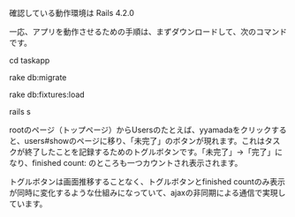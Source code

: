 確認している動作環境は
Rails 4.2.0

一応、アプリを動作させるための手順は、まずダウンロードして、次のコマンドです。

cd taskapp

rake db:migrate

rake db:fixtures:load

rails s

rootのページ（トップページ）からUsersのたとえば、yyamadaをクリックすると、users#showのページに移り、「未完了」のボタンが現れます。これはタスクが終了したことを記録するためのトグルボタンです。「未完了」→「完了」になり、finished count: のところも一つカウントされ表示されます。

トグルボタンは画面推移することなく、トグルボタンとfinished countのみ表示が同時に変化するような仕組みになっていて、ajaxの非同期による通信で実現しています。
